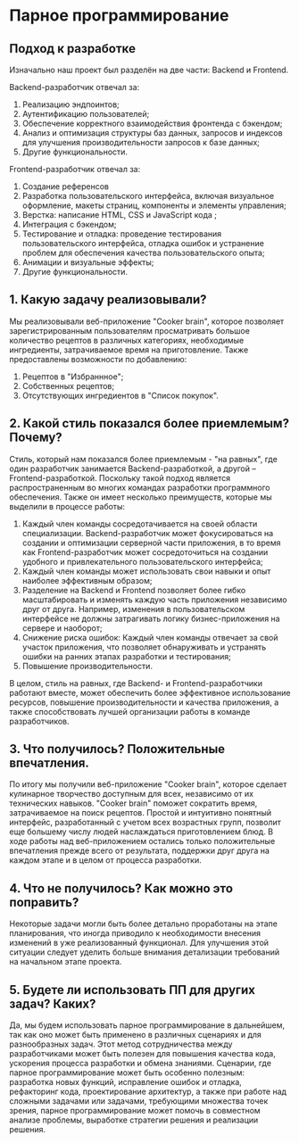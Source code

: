 # Парное программирование

## Подход к разработке
Изначально наш проект был разделён на две части: Backend и Frontend.

Backend-разработчик отвечал за:
1) Реализацию эндпоинтов;
2) Аутентификацию пользователей;
3) Обеспечение корректного взаимодействия фронтенда с бэкендом;
4) Анализ и оптимизация структуры баз данных, запросов и индексов для улучшения производительности запросов к базе данных;
5) Другие функциональности.

Frontend-разработчик отвечал за:
1) Создание референсов 
2) Разработка пользовательского интерфейса, включая визуальное оформление, макеты страниц, компоненты и элементы управления;
3) Верстка: написание HTML, CSS и JavaScript кода ;
4) Интеграция с бэкендом; 
5) Тестирование и отладка: проведение тестирования пользовательского интерфейса, отладка ошибок и устранение проблем для обеспечения качества пользовательского опыта;
6) Анимации и визуальные эффекты;
7) Другие функциональности.

## 1. Какую задачу реализовывали?
Мы реализовывали веб-приложение "Cooker brain", которое позволяет зарегистрированным пользователям просматривать большое количество рецептов в различных категориях, необходимые ингредиенты, затрачиваемое время на приготовление. Также предоставлены возможности по добавлению:

1) Рецептов в "Избраннное";
2) Собственных рецептов;
3) Отсутствующих ингредиентов в "Список покупок".

## 2. Какой стиль показался более приемлемым? Почему?

Стиль, который нам показался более приемлемым - "на равных", где один разработчик занимается Backend-разработкой, а другой – Frontend-разработкой. Поскольку такой подход является распространенным во многих командах разработки программного обеспечения. Также он имеет несколько преимуществ, которые мы выделили в процессе работы:

1) Каждый член команды сосредотачивается на своей области специализации. Backend-разработчик может фокусироваться на создании и оптимизации серверной части приложения, в то время как Frontend-разработчик может сосредоточиться на создании удобного и привлекательного пользовательского интерфейса;
2) Каждый член команды может использовать свои навыки и опыт наиболее эффективным образом;
3) Разделение на Backend и Frontend позволяет более гибко масштабировать и изменять каждую часть приложения независимо друг от друга. Например, изменения в пользовательском интерфейсе не должны затрагивать логику бизнес-приложения на сервере и наоборот;
4) Снижение риска ошибок: Каждый член команды отвечает за свой участок приложения, что позволяет обнаруживать и устранять ошибки на ранних этапах разработки и тестирования;
5) Повышение производительности.

В целом, стиль на равных, где Backend- и Frontend-разработчики работают вместе, может обеспечить более эффективное использование ресурсов, повышение производительности и качества приложения, а также способствовать лучшей организации работы в команде разработчиков.

## 3. Что получилось? Положительные впечатления.

По итогу мы получили веб-приложение "Cooker brain", которое сделает кулинарное творчество доступным для всех, независимо от их технических навыков. "Cooker brain" поможет сократить время, затрачиваемое на поиск рецептов. Простой и интуитивно понятный интерфейс, разработанный с учетом всех возрастных групп, позволит еще большему числу людей наслаждаться приготовлением блюд.
В ходе работы над веб-приложением остались только положительные впечатления прежде всего от результата, поддержки друг друга на каждом этапе и в целом от процесса разработки.

## 4. Что не получилось? Как можно это поправить?

 Некоторые задачи могли быть более детально проработаны на этапе планирования, что иногда приводило к необходимости внесения изменений в уже реализованный функционал. Для улучшения этой ситуации следует уделить больше внимания детализации требований на начальном этапе проекта.

## 5. Будете ли использовать ПП для других задач? Каких?

Да, мы будем использовать парное программирование в дальнейшем, так как оно может быть применено в различных сценариях и для разнообразных задач. Этот метод сотрудничества между разработчиками может быть полезен для повышения качества кода, ускорения процесса разработки и обмена знаниями. Сценарии, где парное программирование может быть особенно полезным: разработка новых функций, исправление ошибок и отладка, рефакторинг кода, проектирование архитектур, а также при работе над сложными задачами или задачами, требующими множества точек зрения, парное программирование может помочь в совместном анализе проблемы, выработке стратегии решения и реализации решения.